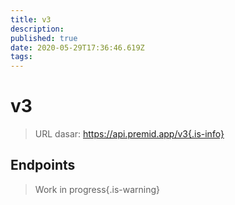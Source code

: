 ```yaml
---
title: v3
description:
published: true
date: 2020-05-29T17:36:46.619Z
tags:
---
```


# v3

> URL dasar: https://api.premid.app/v3{.is-info}


## Endpoints
> Work in progress{.is-warning}